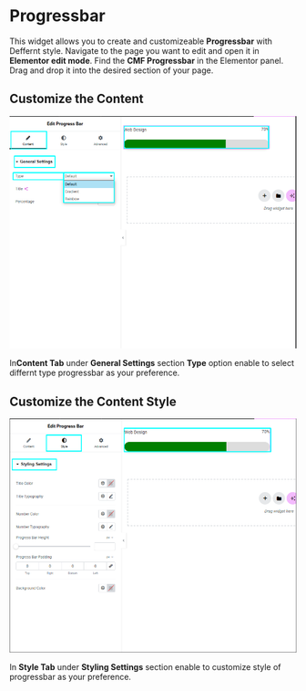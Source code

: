 # Progressbar

This widget allows you to create and customizeable **Progressbar** with Deffernt style. Navigate to the page you want to edit and open it in **Elementor edit mode**. Find the **CMF Progressbar** in the Elementor panel. Drag and drop it into the desired section of your page.

## Customize the Content

<p class="cxf--img-wrapper">
    <img src="/assets/framework/images/widgets/general-elements/progressbar/progressbar_1.png" alt="progressbar">
</p>

In**Content Tab** under **General Settings** section **Type** option enable to select differnt type progressbar as your preference.

## Customize the Content Style

<p class="cxf--img-wrapper">
  <img src="/assets/framework/images/widgets/general-elements/progressbar/progressbar_2.png" alt="progressbar">
</p>

 In **Style Tab** under **Styling Settings** section enable to customize style of progressbar as your preference.    
